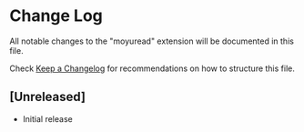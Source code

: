 # Change Log

All notable changes to the "moyuread" extension will be documented in this file.

Check [Keep a Changelog](http://keepachangelog.com/) for recommendations on how to structure this file.

## [Unreleased]

- Initial release